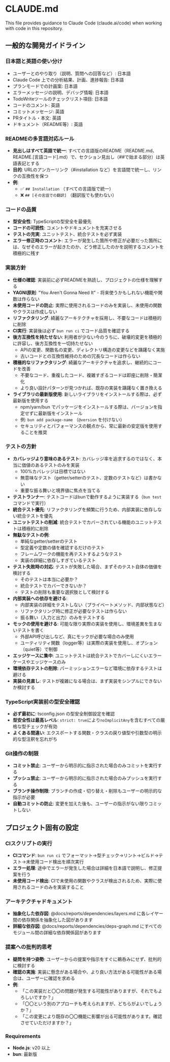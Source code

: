 # CLAUDE.md

This file provides guidance to Claude Code (claude.ai/code) when working with code in this repository.

## 一般的な開発ガイドライン

### 日本語と英語の使い分け
- ユーザーとのやり取り（説明、質問への回答など）: 日本語
- Claude Code 上での分析結果、計画、進捗報告: 日本語
- プランモードでの計画案: 日本語
- エラーメッセージの説明、デバッグ情報: 日本語
- TodoWriteツールのチェックリスト項目: 日本語
- コードのコメント: 英語
- コミットメッセージ: 英語
- PRタイトル・本文: 英語
- ドキュメント（README等）: 英語

### READMEの多言語対応ルール
- **見出しはすべて英語で統一**: すべての言語版のREADME（README.md、README.[言語コード].md）で、セクション見出し（##で始まる部分）は英語表記とする
- **目的**: URLのアンカーリンク（#installation など）を言語間で統一し、リンクの互換性を保つ
- **例**:
  - ✅ `## Installation` （すべての言語版で統一）
  - ❌ `## [その言語での翻訳]` （翻訳版でも使わない）

### コードの品質
- **型安全性**: TypeScriptの型安全を最優先
- **コードの可読性**: コメントやドキュメントを充実させる
- **テストの充実**: ユニットテスト、統合テストを必ず実装
- **エラー修正時のコメント**: エラーが発生した箇所や修正が必要だった箇所には、なぜそのエラーが起きたのか、どう修正したのかを説明するコメントを積極的に残す

### 実装方針
- **仕様の確認**: 実装前に必ずREADMEを熟読し、プロジェクトの仕様を理解する
- **YAGNI原則**: "You Aren't Gonna Need It" - 将来使うかもしれない機能や関数は作らない
- **未使用コードの防止**: 実際に使用されるコードのみを実装し、未使用の関数やクラスは作成しない
- **リファクタリング**: 綺麗なアーキテクチャを採用し、不要なコードは積極的に削除
- **CI実行**: 実装後は必ず `bun run ci` でコード品質を確認する
- **後方互換性を持たせない**: 利用者が少ない今のうちに、破壊的変更を積極的に許容し、後方互換性を一切持たせない
  - APIの変更、関数名の変更、ディレクトリ構造の変更などを躊躇なく実施
  - 古いコードとの互換性維持のための冗長なコードは作らない
- **積極的なリファクタリング**: 綺麗なアーキテクチャを追求し、継続的にコードを改善
  - 不要なコード、重複したコード、複雑すぎるコードは即座に削除・簡潔化
  - より良い設計パターンが見つかれば、既存の実装を躊躇なく置き換える
- **ライブラリの最新版使用**: 新しいライブラリをインストールする際は、必ず最新版を使用する
  - npm/yarn/bun でパッケージをインストールする際は、バージョンを指定せずに最新版をインストール
  - 例: `bun add package-name` （`@version` を付けない）
  - セキュリティとパフォーマンスの観点から、常に最新の安定版を使用することを推奨

### テストの方針
- **カバレッジより意味のあるテスト**: カバレッジ率を追求するのではなく、本当に価値のあるテストのみを実装
  - 100%カバレッジは目標ではない
  - 無意味なテスト（getter/setterのテスト、定数のテストなど）は書かない
  - 重要な振る舞いと境界値に焦点を当てる
- **テストランナー**: テストコードはbunで動作するように実装する（`bun test`コマンドで実行）
- **統合テスト優先**: リファクタリングを頻繁に行うため、内部実装に依存しない統合テストを優先
- **ユニットテストの削減**: 統合テストでカバーされている機能のユニットテストは積極的に削除
- **無駄なテストの例**:
  - 単純なgetter/setterのテスト
  - 型定義や定数の値を確認するだけのテスト
  - フレームワークの機能を再テストするようなテスト
  - 実装の詳細に依存しすぎているテスト
- **テスト失敗時の対応**: テストが失敗した場合、まずそのテスト自体の価値を検討する
  - そのテストは本当に必要か？
  - 統合テストでカバーできないか？
  - テストの削除も重要な選択肢として検討する
- **内部実装への依存を避ける**: 
  - 内部実装の詳細をテストしない（プライベートメソッド、内部状態など）
  - リファクタリング時に修正が必要なテストは作らない
  - 振る舞い（入力と出力）のみをテストする
- **モックの使用を避ける**: 可能な限り実際の実装を使用し、環境差異を生まないテストを書く
  - 外部API呼び出しなど、真にモックが必要な場合のみ使用
  - ユーティリティ関数（logger等）は実際の実装を使用し、オプション（quiet等）で制御
- **エッジケースに集中**: ユニットテストは統合テストでカバーしにくいエラーケースやエッジケースのみ
- **環境依存テストの削除**: パーミッションエラーなど環境に依存するテストは避ける
- **実装の見直し**: テストが複雑になる場合は、まず実装をシンプルにできないか検討する

### TypeScript実装前の型安全確認
- **必ず最初に**: tsconfig.json の型安全制御設定を確認
- **型安全性は最高レベル**: `strict: true`により`noImplicitAny`を含むすべての厳格な型チェックが有効
- **よくある間違い**: エクスポートする関数・クラスの戻り値型や引数型の明示的な型注釈を忘れがち

### Git操作の制限
- **コミット禁止**: ユーザーから明示的に指示された場合のみコミットを実行する
- **プッシュ禁止**: ユーザーから明示的に指示された場合のみプッシュを実行する
- **ブランチ操作制限**: ブランチの作成・切り替え・削除もユーザーの明示的な指示が必要
- **自動コミットの防止**: 変更を加えた後も、ユーザーの指示がない限りコミットしない

## プロジェクト固有の設定

### CIスクリプトの実行
- **CIコマンド**: `bun run ci` でフォーマット→型チェック→リント→ビルド→テスト→未使用コード検出を順次実行
- **エラー処理**: 途中でエラーが発生した場合は詳細を日本語で説明し、修正提案を行う
- **未使用コード検出**: CIで未使用の関数やクラスが検出されるため、実際に使用されるコードのみを実装すること

### アーキテクチャドキュメント
- **抽象化した依存図**: @docs/reports/dependencies/layers.md に各レイヤー間の依存関係を抽象化した図があります
- **詳細な依存図**: @docs/reports/dependencies/deps-graph.md にすべてのモジュール間の詳細な依存関係図があります

### 提案への批判的思考
- **疑問を持つ姿勢**: ユーザーからの提案や指示をすぐに鵜呑みにせず、批判的に検討する
- **確認の実施**: 実装に懸念がある場合や、より良い方法がある可能性がある場合は、ユーザーに確認を求める
- **例**:
  - 「この実装だと〇〇の問題が発生する可能性がありますが、それでもよろしいですか？」
  - 「〇〇という別のアプローチも考えられますが、どちらがよいでしょうか？」
  - 「この変更により既存の〇〇機能に影響が出る可能性があります。確認させていただけますか？」

### Requirements
- **Node.js**: v20 以上
- **bun**: 最新版
